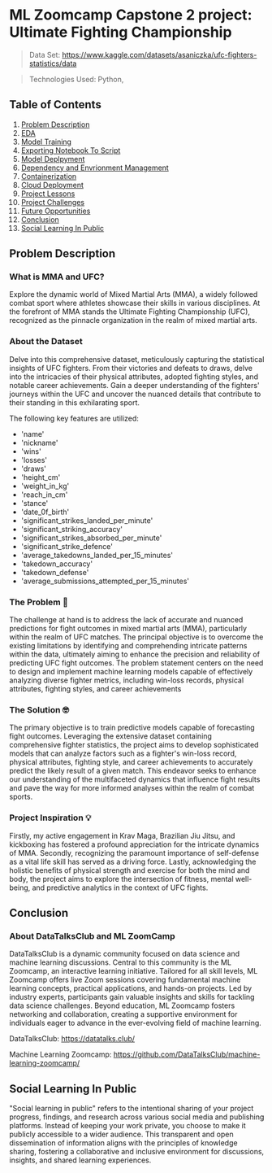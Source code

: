 # ML Zoomcamp Capstone 2 project: Ultimate Fighting Championship
> Data Set: https://www.kaggle.com/datasets/asaniczka/ufc-fighters-statistics/data

> Technologies Used: Python, 

## Table of Contents
1. [Problem Description](#problem-description)
2. [EDA](#eda)
3. [Model Training](#model-training)
4. [Exporting Notebook To Script](#notebook-to-script)
5. [Model Deplpyment](#model-deployment)
6. [Dependency and Envrionment Management](#dependency-and-environment-management)
7. [Containerization](#containerization)
8. [Cloud Deployment](#cloud-deployment)
9. [Project Lessons](#project-lessons)
10. [Project Challenges](#project-challenges)
11. [Future Opportunities](#future-opportunities)
12. [Conclusion](#conclusion)
13. [Social Learning In Public](#social-learning-in-public)

## Problem Description
### What is MMA and UFC?
Explore the dynamic world of Mixed Martial Arts (MMA), a widely followed combat sport where athletes showcase their skills in various disciplines. At the forefront of MMA stands the Ultimate Fighting Championship (UFC), recognized as the pinnacle organization in the realm of mixed martial arts.
### About the Dataset 
Delve into this comprehensive dataset, meticulously capturing the statistical insights of UFC fighters. From their victories and defeats to draws, delve into the intricacies of their physical attributes, adopted fighting styles, and notable career achievements. Gain a deeper understanding of the fighters' journeys within the UFC and uncover the nuanced details that contribute to their standing in this exhilarating sport.

The following key features are utilized:
* 'name'
* 'nickname'
* 'wins'
* 'losses'
* 'draws'
* 'height_cm'
* 'weight_in_kg'
*  'reach_in_cm'
*  'stance'
*  'date_0f_birth'
*  'significant_strikes_landed_per_minute'
*  'significant_striking_accuracy'
*  'significant_strikes_absorbed_per_minute'
*  'significant_strike_defence'
*  'average_takedowns_landed_per_15_minutes'
*  'takedown_accuracy'
*  'takedown_defense'
*  'average_submissions_attempted_per_15_minutes'

### The Problem 🧠
The challenge at hand is to address the lack of accurate and nuanced predictions for fight outcomes in mixed martial arts (MMA), particularly within the realm of UFC matches. The principal objective is to overcome the existing limitations by identifying and comprehending intricate patterns within the data, ultimately aiming to enhance the precision and reliability of predicting UFC fight outcomes. The problem statement centers on the need to design and implement machine learning models capable of effectively analyzing diverse fighter metrics, including win-loss records, physical attributes, fighting styles, and career achievements
### The Solution 🤓
The primary objective is to train predictive models capable of forecasting fight outcomes. Leveraging the extensive dataset containing comprehensive fighter statistics, the project aims to develop sophisticated models that can analyze factors such as a fighter's win-loss record, physical attributes, fighting style, and career achievements to accurately predict the likely result of a given match. This endeavor seeks to enhance our understanding of the multifaceted dynamics that influence fight results and pave the way for more informed analyses within the realm of combat sports.
### Project Inspiration 💡
Firstly, my active engagement in Krav Maga, Brazilian Jiu Jitsu, and kickboxing has fostered a profound appreciation for the intricate dynamics of MMA. Secondly, recognizing the paramount importance of self-defense as a vital life skill has served as a driving force. Lastly, acknowledging the holistic benefits of physical strength and exercise for both the mind and body, the project aims to explore the intersection of fitness, mental well-being, and predictive analytics in the context of UFC fights.

## Conclusion 
### About DataTalksClub and ML ZoomCamp
DataTalksClub is a dynamic community focused on data science and machine learning discussions. Central to this community is the ML Zoomcamp, an interactive learning initiative. Tailored for all skill levels, ML Zoomcamp offers live Zoom sessions covering fundamental machine learning concepts, practical applications, and hands-on projects. Led by industry experts, participants gain valuable insights and skills for tackling data science challenges. Beyond education, ML Zoomcamp fosters networking and collaboration, creating a supportive environment for individuals eager to advance in the ever-evolving field of machine learning.

DataTalksClub: https://datatalks.club/

Machine Learning Zoomcamp: https://github.com/DataTalksClub/machine-learning-zoomcamp/

## Social Learning In Public
"Social learning in public" refers to the intentional sharing of your project progress, findings, and research across various social media and publishing platforms. Instead of keeping your work private, you choose to make it publicly accessible to a wider audience. This transparent and open dissemination of information aligns with the principles of knowledge sharing, fostering a collaborative and inclusive environment for discussions, insights, and shared learning experiences.





